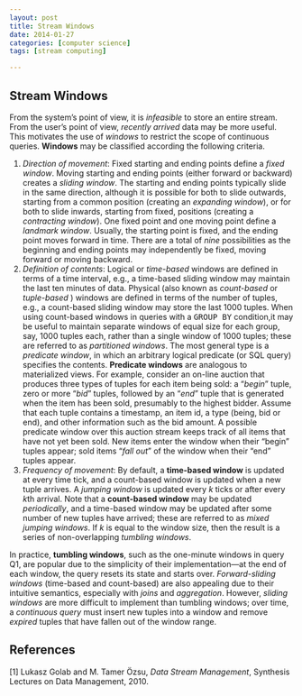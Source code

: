 ```yaml
---
layout: post
title: Stream Windows
date: 2014-01-27
categories: [computer science]
tags: [stream computing]

---
```


Stream Windows
---
From the system’s point of view, it is *infeasible* to store an entire stream. From the user’s point of view, *recently arrived* data may be more useful. This motivates the use of *windows* to restrict the scope of continuous queries. **Windows** may be classified according the following criteria.
1. *Direction of movement*: Fixed starting and ending points define a *fixed window*. Moving starting and ending points (either forward or backward) creates a *sliding window*. The starting and ending points typically slide in the same direction, although it is possible for both to slide outwards, starting from a common position (creating an *expanding window*), or for both to slide inwards, starting from fixed, positions (creating a *contracting window*). One fixed point and one moving point define a *landmark window*. Usually, the starting point is fixed, and the ending point moves forward in time. There are a total of *nine* possibilities as the beginning and ending points may independently be fixed, moving forward or moving backward.  
2. *Definition of contents*: Logical or *time-based* windows are defined in terms of a time interval, e.g., a time-based sliding window may maintain the last ten minutes of data. Physical (also known as *count-based* or *tuple-based* ) windows are defined in terms of the number of tuples, e.g., a count-based sliding window may store the last 1000 tuples. When using count-based windows in queries with a <tt class="literal">GROUP BY</tt> condition,it may be useful to maintain separate windows of equal size for each group, say, 1000 tuples each, rather than a single window of 1000 tuples; these are referred to as *partitioned windows*. The most general type is a *predicate window*, in which an arbitrary logical predicate (or SQL query) specifies the contents. **Predicate windows** are analogous to materialized views. For example, consider an on-line auction that produces three types of tuples for each item being sold: a “*begin*” tuple, zero or more “*bid*” tuples, followed by an “*end*” tuple that is generated when the item has been sold, presumably to the highest bidder. Assume that each tuple contains a timestamp, an item id, a type (being, bid or end), and other information such as the bid amount. A possible predicate window over this auction stream keeps track of all items that have not yet been sold. New items enter the window when their “begin” tuples appear; sold items “*fall out*” of the window when their “end” tuples appear.  
3. *Frequency of movement*: By default, a **time-based window** is updated at every time tick, and a count-based window is updated when a new tuple arrives. A *jumping window* is updated every *k* ticks or after every *k*th arrival. Note that a **count-based window** may be updated *periodically*, and a time-based window may be updated after some number of new tuples have arrived; these are referred to as *mixed jumping windows*. If *k* is equal to the window size, then the result is a series of non-overlapping *tumbling windows*.

In practice, **tumbling windows**, such as the one-minute windows in query Q1, are popular due to the simplicity of their implementation—at the end of each window, the query resets its state and starts over. *Forward-sliding windows* (time-based and count-based) are also appealing due to their intuitive semantics, especially with *joins* and *aggregation*. However, *sliding windows* are more difficult to implement than tumbling windows; over time, a *continuous query* must insert new tuples into a window and remove *expired* tuples that have fallen out of the window range.

References
---
[1] Lukasz Golab and M. Tamer Özsu, *Data Stream Management*, Synthesis Lectures on Data Management, 2010.